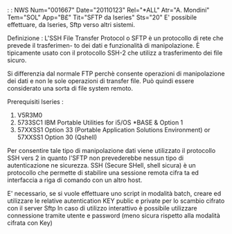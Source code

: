  :  : NWS Num="001667" Date="20110123" Rel="*ALL" Atr="A. Mondini" Tem="SOL" App="B£" Tit="SFTP da Iseries" Sts="20"
E' possibile effettuare, da Iseries, Sftp verso altri sistemi.

Definizione :  L'SSH File Transfer Protocol o SFTP è un protocollo di rete che prevede il trasferimen-
to dei dati e funzionalità di manipolazione. È tipicamente usato con il protocollo SSH-2 che utilizz
a trasferimento dei file sicuro.

Si differenzia dal normale FTP perchè consente operazioni di manipolazione dei dati e non le sole operazioni di transfer file. Può quindi essere considerato una sorta di file system remoto.

Prerequisiti Iseries : 
1) V5R3M0
2) 5733SC1 IBM Portable Utilities for i5/OS *BASE & Option 1
3) 57XXSS1 Option 33 (Portable Application Solutions Environment) or 57XXSS1 Option 30 (Qshell)

Per consentire tale tipo di manipolazione dati viene utilizzato il protocollo SSH vers 2 in quanto
l'SFTP non prevederebbe nessun tipo di autenticazione ne sicurezza.
SSH (Secure SHell, shell sicura) è un protocollo che permette di stabilire una sessione remota cifra
ta ed interfaccia a riga di comando con un altro host.

E' necessario, se si vuole effettuare uno script in modalità batch, creare ed utilizzare le relative autentication KEY public e private per lo scambio cifrato con il server Sftp 
In caso di utilizzo interattivo è possibile utilizzare connessione tramite utente e password (meno
sicura rispetto alla modalità cifrata con Key)
